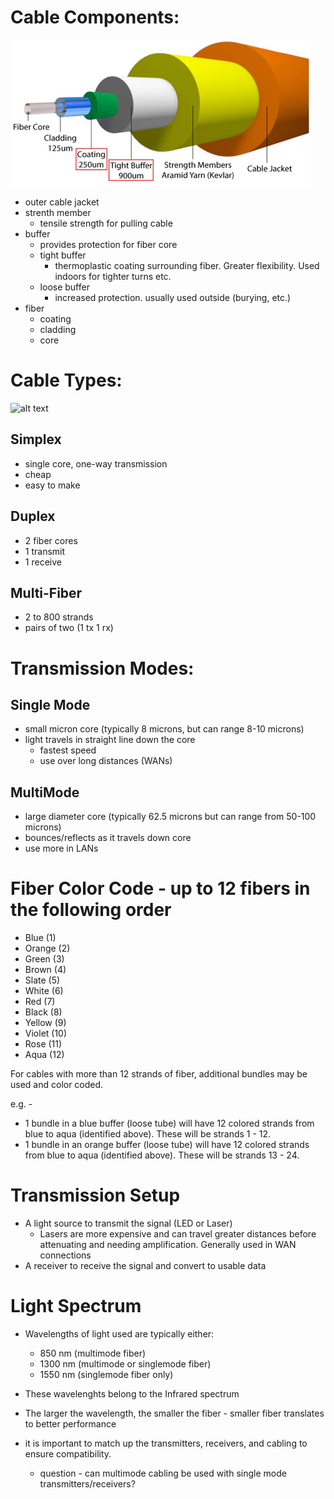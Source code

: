 # Cable Components:
![alt text](fiber.jpg)
 * outer cable jacket
 * strenth member
    * tensile strength for pulling cable
 * buffer
    * provides protection for fiber core
    * tight buffer
      * thermoplastic coating surrounding fiber. Greater flexibility. Used indoors for tighter turns etc.
    * loose buffer
      * increased protection. usually used outside (burying, etc.)
 * fiber
   * coating
   - cladding
   - core

# Cable Types:
![alt text](fiber-cable-construction.png)
 ## Simplex
   * single core, one-way transmission
   * cheap
   * easy to make
 ## Duplex
   * 2 fiber cores
   * 1 transmit
   * 1 receive
 ## Multi-Fiber
   * 2 to 800 strands
   * pairs of two (1 tx 1 rx)

# Transmission Modes:
 ## Single Mode
 - small micron core (typically 8 microns, but can range 8-10 microns)
 - light travels in straight line down the core
	- fastest speed
	- use over long distances (WANs)
 ## MultiMode
 - large diameter core (typically 62.5 microns but can range from 50-100 microns)
 - bounces/reflects as it travels down core
 - use more in LANs
 
# Fiber Color Code - up to 12 fibers in the following order
 - Blue 	(1)
 - Orange 	(2)
 - Green 	(3)
 - Brown 	(4)
 - Slate 	(5)
 - White 	(6)
 - Red 		(7)
 - Black 	(8)
 - Yellow 	(9)
 - Violet 	(10)
 - Rose 	(11)
 - Aqua 	(12)

 For cables with more than 12 strands of fiber, additional bundles may be used and color coded.

 e.g. - 
 * 1 bundle in a blue buffer (loose tube) will have 12 colored strands from blue to aqua (identified above). These will be strands 1 - 12.
 * 1 bundle in an orange buffer (loose tube) will have 12 colored strands from blue to aqua (identified above). These will be strands 13 - 24.

# Transmission Setup
 * A light source to transmit the signal (LED or Laser)
   * Lasers are more expensive and can travel greater distances before attenuating and needing amplification. Generally used in WAN connections
 * A receiver to receive the signal and convert to usable data

# Light Spectrum
 * Wavelengths of light used are typically either:
   * 850 nm (multimode fiber)
   * 1300 nm (multimode or singlemode fiber)
   * 1550 nm (singlemode fiber only)
 
 * These wavelenghts belong to the Infrared spectrum

 * The larger the wavelength, the smaller the fiber - smaller fiber translates to better performance

 * it is important to match up the transmitters, receivers, and cabling to ensure compatibility. 
   - question - can multimode cabling be used with single mode transmitters/receivers?